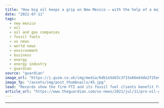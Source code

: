 ```yaml
---
title: "How big oil keeps a grip on New Mexico – with the help of a major lobbyist"
date: "2021-07-11"
tags: 
  - new mexico
  - oil
  - oil and gas companies
  - fossil fuels
  - us news
  - world news
  - environment
  - business
  - energy
  - energy industry
  - guardian
source: "guardian"
image_url: "https://i.guim.co.uk/img/media/6db1e5dd3c3f15a66e64de2f25edcdcdb9fbdc50/0_100_3000_1800/master/3000.jpg?width=460&quality=85&auto=format&fit=max&s=01ef379d68b0df8ca77283e562833b90"
image_fp: "/assets/img/post_thumbnails/45.jpg"
lead: "Records show the firm FTI and its fossil fuel clients benefit from local government tiesWhen Joe Biden paused oil and gas drilling leases on federal lands earlier this year, the alarm bells rang in south-eastern New Mexico.Officials in Eddy county – ..."
article_url: "https://www.theguardian.com/us-news/2021/jul/11/pro-oil-gas-lobbying-influence-republican-new-mexico"
---
```


---

